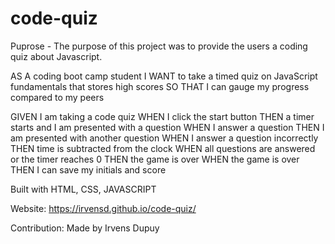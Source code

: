 # code-quiz

Puprose - The purpose of this project was to provide the users a coding quiz about Javascript. 


AS A coding boot camp student
I WANT to take a timed quiz on JavaScript fundamentals that stores high scores
SO THAT I can gauge my progress compared to my peers

GIVEN I am taking a code quiz
WHEN I click the start button
THEN a timer starts and I am presented with a question
WHEN I answer a question
THEN I am presented with another question
WHEN I answer a question incorrectly
THEN time is subtracted from the clock
WHEN all questions are answered or the timer reaches 0
THEN the game is over
WHEN the game is over
THEN I can save my initials and score

Built with HTML, CSS, JAVASCRIPT 

Website: https://irvensd.github.io/code-quiz/

Contribution: Made by Irvens Dupuy 

